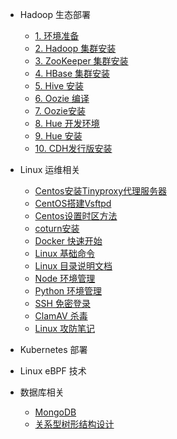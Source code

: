 <!-- _sidebar.md -->

* Hadoop 生态部署
  * [1. 环境准备](/big_data_technology/1.md)
  * [2. Hadoop 集群安装](/big_data_technology/2.md)
  * [3. ZooKeeper 集群安装](/big_data_technology/3.md)
  * [4. HBase 集群安装](/big_data_technology/4.md)
  * [5. Hive 安装](/big_data_technology/5.md)
  * [6. Oozie 编译](/big_data_technology/6.md)
  * [7. Oozie安装](/big_data_technology/7.md)
  * [8. Hue 开发环境](/big_data_technology/12.md)
  * [9. Hue 安装](/big_data_technology/13.md)
  * [10. CDH发行版安装](/big_data_technology/20.md)

* Linux 运维相关
  * [Centos安装Tinyproxy代理服务器](/linux/centos_tinyproxy_install.md)
  * [CentOS搭建Vsftpd](/linux/centos_vsftpd_install.md)
  * [Centos设置时区方法](/linux/centos_timezon_setting.md)
  * [coturn安装](/linux/centos_coturn_install.md)
  * [Docker 快速开始](/linux/docker_quickly.md)
  * [Linux 基础命令](/linux/linux_basic_commad.md)
  * [Linux 目录说明文档](/linux/linux_dirs_desc.md)
  * [Node 环境管理](/linux/node_mult_envs.md)
  * [Python 环境管理](/linux/python_mult_envs.md)
  * [SSH 免密登录](/linux/ssh_login_setting.md)
  * [ClamAV 杀毒](/linux/clamav_installd.md)
  * [Linux 攻防笔记](/linux/linux_safe_setup.md)

* Kubernetes 部署

* Linux eBPF 技术
 
* 数据库相关 
  * [MongoDB](/database/mongodb.md)
  * [关系型树形结构设计](/database/mysql_tree_tabs.md)